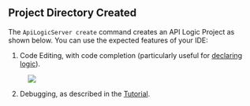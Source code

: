 ## Project Directory Created

The `ApiLogicServer create` command creates an API Logic Project as shown below.  You can use the expected features of your IDE:

1. Code Editing, with code completion (particularly useful for [declaring logic](../Logic-Why/#code-completion)).

<figure><img src="https://github.com/valhuber/apilogicserver/wiki/images/generated-project.png?raw=true"></figure>

2. Debugging, as described in the [Tutorial](../Tutorial/#customize-and-debug).